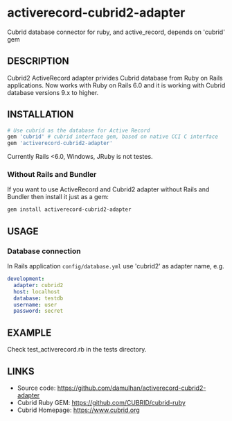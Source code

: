 # activerecord-cubrid2-adapter
Cubrid database connector for ruby, and active_record, depends on 'cubrid' gem

DESCRIPTION
-----------

Cubrid2 ActiveRecord adapter privides Cubrid database from Ruby on Rails applications. Now works with Ruby on Rails 6.0 and it is working with Cubrid database versions 9.x to higher. 

INSTALLATION
------------

```ruby
# Use cubrid as the database for Active Record
gem 'cubrid' # cubrid interface gem, based on native CCI C interface 
gem 'activerecord-cubrid2-adapter'
```
Currently Rails <6.0, Windows, JRuby is not testes.

### Without Rails and Bundler

If you want to use ActiveRecord and Cubrid2 adapter without Rails and Bundler then install it just as a gem:

```bash
gem install activerecord-cubrid2-adapter
```

USAGE
-----

### Database connection

In Rails application `config/database.yml` use 'cubrid2' as adapter name, e.g.

```yml
development:
  adapter: cubrid2
  host: localhost
  database: testdb
  username: user
  password: secret
```

EXAMPLE
-------------

Check test_activerecord.rb in the tests directory.


LINKS
-----

* Source code: https://github.com/damulhan/activerecord-cubrid2-adapter
* Cubrid Ruby GEM: https://github.com/CUBRID/cubrid-ruby 
* Cubrid Homepage: https://www.cubrid.org

